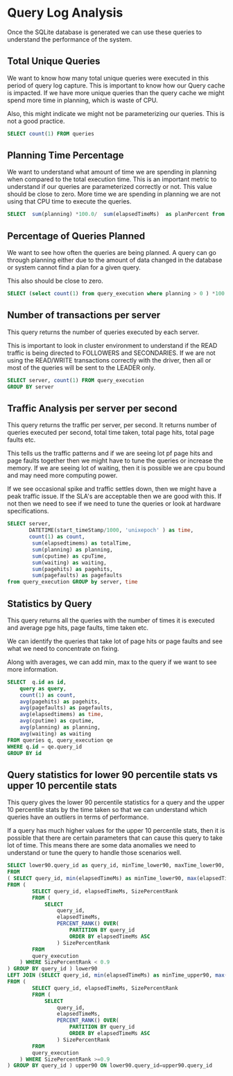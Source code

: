 # Query Log Analysis

Once the SQLite database is generated we can use these queries to understand the performance of the system.

## Total Unique Queries

We want to know how many total unique queries were executed in this period of query log capture.
This is important to know how our Query cache is impacted. If we have more unique
queries than the query cache we might spend more time in planning, which is waste of CPU.

Also, this might indicate we might not be parameterizing our queries. This is not a good practice.

``` sql
SELECT count(1) FROM queries
```

## Planning Time Percentage

We want to understand what amount of time we are spending in planning when compared to the total execution time. 
This is an important metric to understand if our queries are parameterized correctly or not. 
This value should be close to zero. More time we are spending in planning
we are not using that CPU time to execute the queries.

``` sql
SELECT  sum(planning) *100.0/  sum(elapsedTimeMs)  as planPercent from query_execution   
```

## Percentage of Queries Planned

We want to see how often the queries are being planned. A query can go through planning either due to the amount of data changed in the database or 
system cannot find a plan for a given query. 

This also should be close to zero. 

``` sql
SELECT (select count(1) from query_execution where planning > 0 ) *100.0/ (select count(1) from query_execution) as planPercent
```

## Number of transactions per server

This query returns the number of queries executed by each server. 

This is important to look in cluster environment to understand if the READ traffic is 
being directed to FOLLOWERS and SECONDARIES. If we are not using the READ/WRITE
transactions correctly with the driver, then all or most of the queries will be sent to
the LEADER only. 

````sql
SELECT server, count(1) FROM query_execution 
GROUP BY server
````

## Traffic Analysis per server per second

This query returns the traffic per server, per second. It returns number of queries 
executed per second, total time taken, total page hits, total page faults etc.

This tells us the traffic patterns and if we are seeing lot pf page hits and page faults 
together then we might have to tune the queries or increase the memory. If we are seeing lot of waiting, then it 
is possible we are cpu bound and may need more computing power. 

If we see occasional spike and traffic settles down, then we might have a peak traffic issue.
If the SLA's are acceptable then we are good with this. If not then we need to see if
we need to tune the queries or look at hardware specifications. 

````sql
SELECT server, 
       DATETIME(start_timeStamp/1000, 'unixepoch' ) as time, 
       count(1) as count, 
        sum(elapsedtimems) as totalTime, 
        sum(planning) as planning, 
        sum(cputime) as cpuTime, 
        sum(waiting) as waiting,
        sum(pagehits) as pagehits, 
        sum(pagefaults) as pagefaults 
from query_execution GROUP by server, time

````

## Statistics by Query

This query returns all the queries with the number of times it is executed
and average pge hits, page faults, time taken etc.

We can identify the queries that take lot of page hits or page faults and see
what we need to concentrate on fixing. 

Along with averages, we can add min, max to the query if we want to see more information.

````sql
SELECT  q.id as id,
    query as query,
    count(1) as count,
    avg(pagehits) as pagehits,
    avg(pagefaults) as pagefaults,
    avg(elapsedtimems) as time,
    avg(cputime) as cputime,
    avg(planning) as planning,
    avg(waiting) as waiting
FROM queries q, query_execution qe
WHERE q.id = qe.query_id 
GROUP BY id
````

## Query statistics for lower 90 percentile stats vs upper 10 percentile stats

This query gives the lower 90 percentile statistics for a query and the upper 10 percentile stats 
by the time taken so that we can understand which queries have an outliers in terms of performance.

If a query has much higher values for the upper 10 percentile stats, then it is possible 
that there are certain parameters that can cause this query to take lot of time. This means
there are some data anomalies we need to understand or tune the query to handle those scenarios well.

````sql 
SELECT lower90.query_id as query_id, minTime_lower90, maxTime_lower90, avgTime_lower90, count_lower90, minTime_upper90, maxTime_upper90, avgTime_upper90, count_upper90
FROM 
( SELECT query_id, min(elapsedTimeMs) as minTime_lower90, max(elapsedTimeMs) as maxTime_lower90, avg(elapsedTimeMs) as avgTime_lower90, count(1) as count_lower90
FROM (
		SELECT query_id, elapsedTimeMs, SizePercentRank
		FROM (
			SELECT
				query_id,
				elapsedTimeMs,
				PERCENT_RANK() OVER( 
					PARTITION BY query_id
					ORDER BY elapsedTimeMs ASC
				) SizePercentRank
		FROM
		query_execution
	) WHERE SizePercentRank < 0.9
) GROUP BY query_id ) lower90
LEFT JOIN (SELECT query_id, min(elapsedTimeMs) as minTime_upper90, max(elapsedTimeMs) as maxTime_upper90, avg(elapsedTimeMs) as avgTime_upper90, count(1) as count_upper90
FROM (
		SELECT query_id, elapsedTimeMs, SizePercentRank
		FROM (
			SELECT
				query_id,
				elapsedTimeMs,
				PERCENT_RANK() OVER( 
					PARTITION BY query_id
					ORDER BY elapsedTimeMs ASC
				) SizePercentRank
		FROM
		query_execution
	) WHERE SizePercentRank >=0.9
) GROUP BY query_id ) upper90 ON lower90.query_id=upper90.query_id
````
